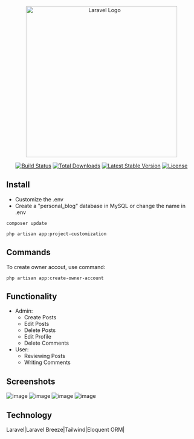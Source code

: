 <p align="center"><a href="https://laravel.com" target="_blank"><img src="https://raw.githubusercontent.com/laravel/art/master/logo-lockup/5%20SVG/2%20CMYK/1%20Full%20Color/laravel-logolockup-cmyk-red.svg" width="400" alt="Laravel Logo"></a></p>

<p align="center">
<a href="https://github.com/laravel/framework/actions"><img src="https://github.com/laravel/framework/workflows/tests/badge.svg" alt="Build Status"></a>
<a href="https://packagist.org/packages/laravel/framework"><img src="https://img.shields.io/packagist/dt/laravel/framework" alt="Total Downloads"></a>
<a href="https://packagist.org/packages/laravel/framework"><img src="https://img.shields.io/packagist/v/laravel/framework" alt="Latest Stable Version"></a>
<a href="https://packagist.org/packages/laravel/framework"><img src="https://img.shields.io/packagist/l/laravel/framework" alt="License"></a>
</p>

## Install

- Customize the .env
- Create a "personal_blog" database in MySQL or change the name in .env

```
composer update
```

```
php artisan app:project-customization
```

## Commands

To create owner accout, use command:
```
php artisan app:create-owner-account
```

##  Functionality
- Admin:
  - Create Posts
  - Edit Posts
  - Delete Posts
  - Edit Profile
  - Delete Comments
- User:
  - Reviewing Posts
  - Writing Comments
 
## Screenshots

![image](https://github.com/user-attachments/assets/86052344-61ef-456d-9991-2b13a84f7fe8)
![image](https://github.com/user-attachments/assets/aaf14d8c-9ee7-4ab8-8b30-b4273132121b)
![image](https://github.com/user-attachments/assets/4472aefe-1109-4f7c-b346-85d1cd65f5fc)
![image](https://github.com/user-attachments/assets/1cf2d436-89f5-405f-b2b5-8982ea29ecc3)





## Technology

Laravel|Laravel Breeze|Tailwind|Eloquent ORM|

